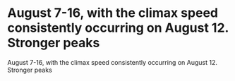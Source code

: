 # August 7-16, with the climax speed consistently occurring on August 12. Stronger peaks

August 7-16, with the climax speed consistently occurring on August 12. Stronger peaks